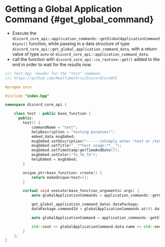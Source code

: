 Getting a Global Application Command {#get_global_command}
============
- Execute the `discord_core_api::application_commands::getGlobalApplicationCommandAsync()` function, while passing in a data structure of type `discord_core_api::get_global_application_command_data`, with a return value of type `auto` or `discord_core_api::application_command_data`.
- call the function with `discord_core_api::co_routine::get()` added to the end in order to wait for the results now.

```cpp
/// Test.hpp -header for the "test" command.
/// https://github.com/RealTimeChris/DiscordCoreAPI

#pragma once

#include "index.hpp"

namespace discord_core_api {

	class test : public base_function {
	  public:
		test() {
			commandName = "test";
			helpDescription = "testing purposes!";
			embed_data msgEmbed;
			msgEmbed.setDescription("------\nSimply enter !test or /test!\n------");
			msgEmbed.setTitle("__**test usage:**__");
			msgEmbed.setTimeStamp(getTimeAndDate());
			msgEmbed.setColor("fe_fe_fe");
			helpEmbed = msgEmbed;
		}

		unique_ptr<base_function> create() {
			return makeUnique<test>();
		}

		virtual void execute(base_function_arguments& args) {
			auto globalApplicationCommands = application_commands::getGlobalApplicationCommandsAsync().get();

			get_global_application_command_data& dataPackage;
			dataPackage.commandId = globalApplicationCommands.at(0).data.id;

			auto globalApplicationCommand = application_commands::getGlobalApplicationCommandAsync(const& dataPackage).get();

			std::cout << globalApplicationCommand.data.name << std::endl;
		}
	};
}
```